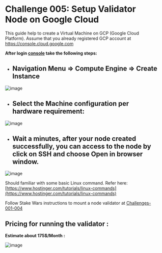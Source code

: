 # Challenge 005: Setup Validator Node on Google Cloud

This guide help to create a Virtual Machine on GCP (Google Cloud Platform). Assume that you already registered GCP account at https://console.cloud.google.com

**After login [console](https://console.cloud.google.com) take the following steps:**

* ## Navigation Menu => Compute Engine => Create Instance

![image](https://user-images.githubusercontent.com/6175292/183250616-9420e73e-d7bd-4c6c-a8e9-e0502f27a664.png)

* ## Select the Machine configuration per hardware requirement:

![image](https://user-images.githubusercontent.com/6175292/181279983-dc919c5e-4318-4757-ba8a-f67fa3e53aa0.png)

* ## Wait a minutes, after your node created successfully, you can access to the node by click on SSH and choose Open in browser window.

![image](https://user-images.githubusercontent.com/6175292/183251087-4edf4259-beb8-4568-bea6-9ff781975252.png)

Should familiar with some basic Linux command. Refer here: [https://www.hostinger.com/tutorials/linux-commands](https://www.hostinger.com/tutorials/linux-commands) 

Follow Stake Wars instructions to mount a node validator at [Challenges-001-004](https://github.com/duongthanhmy91/stakewars-iii/edit/main/Challenges-001-004.md)

## Pricing for running the validator :

**Estimate about 175$/Month :**

![image](https://user-images.githubusercontent.com/6175292/183250639-a44c4692-5e58-4cd9-ad8c-754f133d80c3.png)










